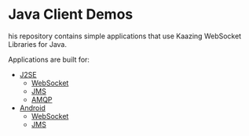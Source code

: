 # Java Client Demos

his repository contains simple applications that use Kaazing WebSocket Libraries for Java.

Applications are built for:
- [J2SE](j2se)
  - [WebSocket](j2se/java-ws-demo)
  - [JMS](j2se/java-jms-demo)
  - [AMQP](j2se/java-amqp-demo)
- [Android](android)
  - [WebSocket](android/ws)
  - [JMS](android/jms)

